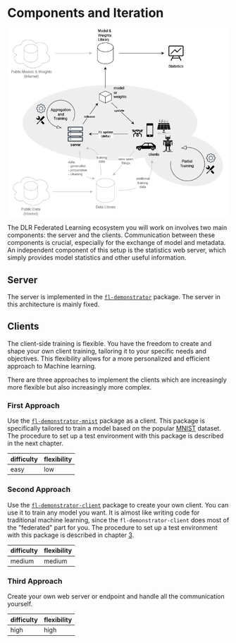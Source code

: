 # Components and Iteration

![DLR Federated Learning Ecosystem](../../assets/tutorial/ecosystem.drawio.png)

The DLR Federated Learning ecosystem you will work on involves two main components: the server and the clients.
Communication between these components is crucial, especially for the exchange of model and metadata.
An independent component of this setup is the statistics web server, which simply provides model statistics and other
useful information.

## Server

The server is implemented in the [`fl-demonstrator`](https://github.com/DLR-KI/fl-demonstrator) package. The server in this architecture is mainly fixed.

## Clients

The client-side training is flexible.
You have the freedom to create and shape your own client training, tailoring it to your specific needs and objectives.
This flexibility allows for a more personalized and efficient approach to Machine learning.

There are three approaches to implement the clients which are increasingly more flexible but also increasingly more complex.

### First Approach

Use the [`fl-demonstrator-mnist`][1] package as a client. This package is specifically tailored to train a model based on the popular [MNIST][1] dataset. The procedure to set up a test environment with this package is described in the next chapter.

| difficulty | flexibility |
| ---------- | ----------- |
| easy       | low         |

### Second Approach

Use the [`fl-demonstrator-client`][2] package to create your own client. You can use it to train any model you want. It is almost like writing code for traditional machine learning, since the `fl-demonstrator-client` does most of the "federated" part for you. The procedure to set up a test environment with this package is described in chapter [3](../your-own-client/getting-started.md).

| difficulty | flexibility |
| ---------- | ----------- |
| medium     | medium      |

### Third Approach

Create your own web server or endpoint and handle all the communication yourself.

| difficulty | flexibility |
| ---------- | ----------- |
| high       | high        |

[1]: http://yann.lecun.com/exdb/mnist
[2]: https://github.com/DLR-KI/fl-demonstrator-client
